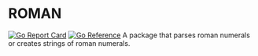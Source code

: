 # ROMAN
[![Go Report Card](https://goreportcard.com/badge/github.com/vivekmurali2k/roman)](https://goreportcard.com/report/github.com/vivekmurali2k/roman)
[![Go Reference](https://pkg.go.dev/badge/github.com/vivekmurali2k/roman.svg)](https://pkg.go.dev/github.com/vivekmurali2k/roman)
A package that parses roman numerals or creates strings of roman numerals.





